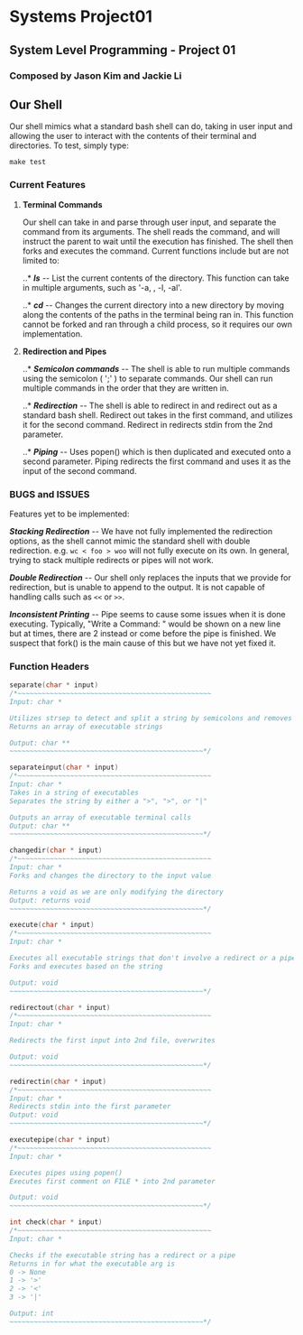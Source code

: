 # Systems Project01
## System Level Programming - Project 01
### Composed by Jason Kim and Jackie Li

## Our Shell

Our shell mimics what a standard bash shell can do, taking in user input and allowing the user to interact with the contents of their terminal and directories. To test, simply type: 
```
make test
```
### Current Features

1. **Terminal Commands**

   Our shell can take in and parse through user input, and separate the command from its arguments. The shell reads the command, and will instruct the parent to wait until the execution has finished. The shell then forks and executes the command. Current functions include but are not limited to:

   ..*  **_ls_** -- List the current contents of the directory. This function can take in multiple arguments, such as '-a, , -l, -al'.

   ..* **_cd_** -- Changes the current directory into a new directory by moving along the contents of the paths in the terminal being ran in. This function cannot be forked and ran through a child process, so it requires our own implementation.

2. **Redirection and Pipes**

   ..* **_Semicolon commands_** -- The shell is able to run multiple commands using the semicolon ( ';' ) to separate commands. Our shell can run multiple commands in the order that they are written in.
   
   ..* **_Redirection_** -- The shell is able to redirect in and redirect out as a standard bash shell. Redirect out takes in the first command, and utilizes it for the second command. Redirect in redirects stdin from the 2nd parameter.

   ..* **_Piping_** -- Uses popen() which is then duplicated and executed onto a second parameter. Piping redirects the first command and uses it as the input of the second command.

### BUGS and ISSUES
Features yet to be implemented:

  **_Stacking Redirection_** -- We have not fully implemented the redirection options, as the shell cannot mimic the standard shell with double redirection. e.g. `wc < foo > woo` will not fully execute on its own. In general, trying to stack multiple redirects or pipes will not work.

  **_Double Redirection_** -- Our shell only replaces the inputs that we provide for redirection, but is unable to append to the output. It is not capable of handling calls such as `<<` or `>>`.
  
  **_Inconsistent Printing_** -- Pipe seems to cause some issues when it is done executing. Typically, "Write a Command: " would be shown on a new line but at times, there are 2 instead or come before the pipe is finished. We suspect that fork() is the main cause of this but we have not yet fixed it. 

### Function Headers

```C
separate(char * input)
/*~~~~~~~~~~~~~~~~~~~~~~~~~~~~~~~~~~~~~~~~~~~~~~~~
Input: char *

Utilizes strsep to detect and split a string by semicolons and removes whitespaces
Returns an array of executable strings

Output: char **
~~~~~~~~~~~~~~~~~~~~~~~~~~~~~~~~~~~~~~~~~~~~~~~~*/

separateinput(char * input)
/*~~~~~~~~~~~~~~~~~~~~~~~~~~~~~~~~~~~~~~~~~~~~~~~~
Input: char *
Takes in a string of executables
Separates the string by either a ">", ">", or "|"

Outputs an array of executable terminal calls
Output: char **
~~~~~~~~~~~~~~~~~~~~~~~~~~~~~~~~~~~~~~~~~~~~~~~~*/

changedir(char * input)
/*~~~~~~~~~~~~~~~~~~~~~~~~~~~~~~~~~~~~~~~~~~~~~~~~
Input: char *
Forks and changes the directory to the input value

Returns a void as we are only modifying the directory
Output: returns void
~~~~~~~~~~~~~~~~~~~~~~~~~~~~~~~~~~~~~~~~~~~~~~~~*/

execute(char * input)
/*~~~~~~~~~~~~~~~~~~~~~~~~~~~~~~~~~~~~~~~~~~~~~~~~
Input: char *

Executes all executable strings that don't involve a redirect or a pipe
Forks and executes based on the string

Output: void
~~~~~~~~~~~~~~~~~~~~~~~~~~~~~~~~~~~~~~~~~~~~~~~~*/

redirectout(char * input)
/*~~~~~~~~~~~~~~~~~~~~~~~~~~~~~~~~~~~~~~~~~~~~~~~~
Input: char *

Redirects the first input into 2nd file, overwrites

Output: void
~~~~~~~~~~~~~~~~~~~~~~~~~~~~~~~~~~~~~~~~~~~~~~~~*/

redirectin(char * input)
/*~~~~~~~~~~~~~~~~~~~~~~~~~~~~~~~~~~~~~~~~~~~~~~~~
Input: char *
Redirects stdin into the first parameter
Output: void
~~~~~~~~~~~~~~~~~~~~~~~~~~~~~~~~~~~~~~~~~~~~~~~~*/

executepipe(char * input)
/*~~~~~~~~~~~~~~~~~~~~~~~~~~~~~~~~~~~~~~~~~~~~~~~~
Input: char *

Executes pipes using popen()
Executes first comment on FILE * into 2nd parameter

Output: void
~~~~~~~~~~~~~~~~~~~~~~~~~~~~~~~~~~~~~~~~~~~~~~~~*/

int check(char * input)
/*~~~~~~~~~~~~~~~~~~~~~~~~~~~~~~~~~~~~~~~~~~~~~~~~
Input: char *

Checks if the executable string has a redirect or a pipe
Returns in for what the executable arg is
0 -> None
1 -> '>'
2 -> '<'
3 -> '|'

Output: int
~~~~~~~~~~~~~~~~~~~~~~~~~~~~~~~~~~~~~~~~~~~~~~~~*/
```
